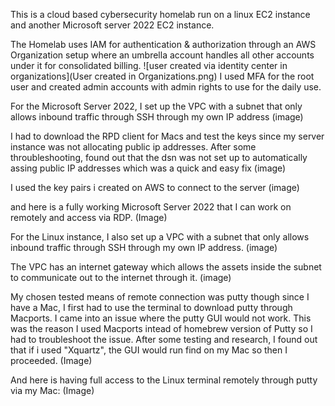 This is a cloud based cybersecurity homelab run on a linux EC2 instance and another Microsoft server 2022 EC2 instance.

The Homelab uses IAM for authentication & authorization through an AWS Organization setup where an umbrella account handles all other accounts under it for consolidated billing.
![user created via identity center in organizations](User created in Organizations.png)
I used MFA for the root user and created admin accounts with admin rights to use for the daily use.

For the Microsoft Server 2022, I set up the VPC with a subnet that only allows inbound traffic through SSH through my own IP address
(image)

I had to download the RPD client for Macs and test the keys since my server instance was not allocating public ip addresses. After some throubleshooting, found out that the dsn was not set up to automatically assing public IP addresses which was a quick and easy fix
(image)

I used the key pairs i created on AWS to connect to the server
(image)

and here is a fully working Microsoft Server 2022 that I can work on remotely and access via RDP.
(Image)

For the Linux instance, I also set up a VPC with a subnet that only allows inbound traffic through SSH through my own IP address.
(image)

The VPC has an internet gateway which allows the assets inside the subnet to communicate out to the internet through it.
(image)

My chosen tested means of remote connection was putty though since I have a Mac, I first had to use the terminal to download putty through Macports.
I came into an issue where the putty GUI would not work. This was the reason I used Macports intead of homebrew version of Putty so I had to troubleshoot the issue. After some testing and research, I found out that if i used "Xquartz", the GUI would run find on my Mac so then I proceeded.
(Image)

And here is having full access to the Linux terminal remotely through putty via my Mac:
(Image)


